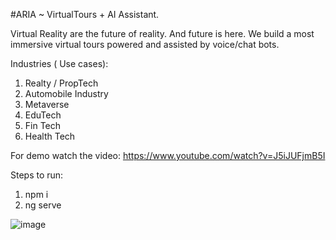 #ARIA
~ VirtualTours + AI Assistant.

Virtual Reality are the future of reality. And future is here. 
We build a most immersive virtual tours powered and assisted by voice/chat bots. 

Industries ( Use cases):
1. Realty / PropTech
2. Automobile Industry
3. Metaverse
4. EduTech
5. Fin Tech
6. Health Tech


For demo watch the video:
https://www.youtube.com/watch?v=J5iJUFjmB5I

Steps to run: 
1. npm i
2. ng serve



![image](https://user-images.githubusercontent.com/36561348/174627856-e540d44d-9de7-42f4-aea9-a54cca2cf412.png)
